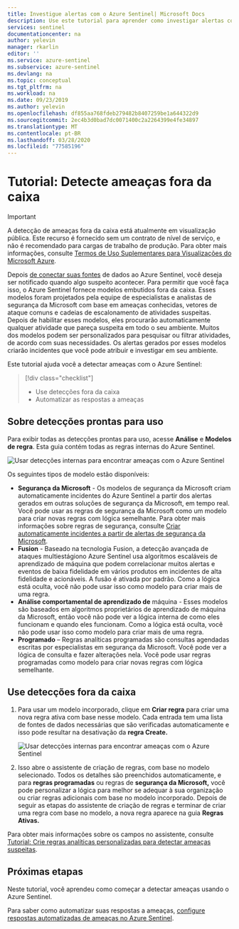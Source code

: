 ```yaml
---
title: Investigue alertas com o Azure Sentinel| Microsoft Docs
description: Use este tutorial para aprender como investigar alertas com o Azure Sentinel.
services: sentinel
documentationcenter: na
author: yelevin
manager: rkarlin
editor: ''
ms.service: azure-sentinel
ms.subservice: azure-sentinel
ms.devlang: na
ms.topic: conceptual
ms.tgt_pltfrm: na
ms.workload: na
ms.date: 09/23/2019
ms.author: yelevin
ms.openlocfilehash: df855aa768fdeb279482b8407259be1a644322d9
ms.sourcegitcommit: 2ec4b3d0bad7dc0071400c2a2264399e4fe34897
ms.translationtype: MT
ms.contentlocale: pt-BR
ms.lasthandoff: 03/28/2020
ms.locfileid: "77585196"
---
```

# <a name="tutorial-detect-threats-out-of-the-box"></a>Tutorial: Detecte ameaças fora da caixa


> [!IMPORTANT]
> A detecção de ameaças fora da caixa está atualmente em visualização pública.
> Este recurso é fornecido sem um contrato de nível de serviço, e não é recomendado para cargas de trabalho de produção.
> Para obter mais informações, consulte [Termos de Uso Suplementares para Visualizações do Microsoft Azure](https://azure.microsoft.com/support/legal/preview-supplemental-terms/).

Depois [de conectar suas fontes](quickstart-onboard.md) de dados ao Azure Sentinel, você deseja ser notificado quando algo suspeito acontecer. Para permitir que você faça isso, o Azure Sentinel fornece modelos embutidos fora da caixa. Esses modelos foram projetados pela equipe de especialistas e analistas de segurança da Microsoft com base em ameaças conhecidas, vetores de ataque comuns e cadeias de escalonamento de atividades suspeitas. Depois de habilitar esses modelos, eles procurarão automaticamente qualquer atividade que pareça suspeita em todo o seu ambiente. Muitos dos modelos podem ser personalizados para pesquisar ou filtrar atividades, de acordo com suas necessidades. Os alertas gerados por esses modelos criarão incidentes que você pode atribuir e investigar em seu ambiente.

Este tutorial ajuda você a detectar ameaças com o Azure Sentinel:

> [!div class="checklist"]
> * Use detecções fora da caixa
> * Automatizar as respostas a ameaças

## <a name="about-out-of-the-box-detections"></a>Sobre detecções prontas para uso

Para exibir todas as detecções prontas para uso, acesse **Análise** e **Modelos de regra**. Esta guia contém todas as regras internas do Azure Sentinel.

   ![Usar detecções internas para encontrar ameaças com o Azure Sentinel](media/tutorial-detect-built-in/view-oob-detections.png)

Os seguintes tipos de modelo estão disponíveis:

- **Segurança da Microsoft** - Os modelos de segurança da Microsoft criam automaticamente incidentes do Azure Sentinel a partir dos alertas gerados em outras soluções de segurança da Microsoft, em tempo real. Você pode usar as regras de segurança da Microsoft como um modelo para criar novas regras com lógica semelhante. Para obter mais informações sobre regras de segurança, consulte [Criar automaticamente incidentes a partir de alertas de segurança da Microsoft](create-incidents-from-alerts.md).
- **Fusion** - Baseado na tecnologia Fusion, a detecção avançada de ataques multiestágiono Azure Sentinel usa algoritmos escaláveis de aprendizado de máquina que podem correlacionar muitos alertas e eventos de baixa fidelidade em vários produtos em incidentes de alta fidelidade e acionáveis. A fusão é ativada por padrão. Como a lógica está oculta, você não pode usar isso como modelo para criar mais de uma regra.
- **Análise comportamental de aprendizado de** máquina - Esses modelos são baseados em algoritmos proprietários de aprendizado de máquina da Microsoft, então você não pode ver a lógica interna de como eles funcionam e quando eles funcionam. Como a lógica está oculta, você não pode usar isso como modelo para criar mais de uma regra.
-   **Programado** – Regras analíticas programadas são consultas agendadas escritas por especialistas em segurança da Microsoft. Você pode ver a lógica de consulta e fazer alterações nela. Você pode usar regras programadas como modelo para criar novas regras com lógica semelhante.

## <a name="use-out-of-the-box-detections"></a>Use detecções fora da caixa

1. Para usar um modelo incorporado, clique em **Criar regra** para criar uma nova regra ativa com base nesse modelo. Cada entrada tem uma lista de fontes de dados necessárias que são verificadas automaticamente e isso pode resultar na desativação da **regra Create.**
  
   ![Usar detecções internas para encontrar ameaças com o Azure Sentinel](media/tutorial-detect-built-in/use-built-in-template.png)
 
1. Isso abre o assistente de criação de regras, com base no modelo selecionado. Todos os detalhes são preenchidos automaticamente, e para **regras programadas** ou regras de **segurança da Microsoft,** você pode personalizar a lógica para melhor se adequar à sua organização ou criar regras adicionais com base no modelo incorporado. Depois de seguir as etapas do assistente de criação de regras e terminar de criar uma regra com base no modelo, a nova regra aparece na guia **Regras Ativas.**

Para obter mais informações sobre os campos no assistente, consulte [Tutorial: Crie regras analíticas personalizadas para detectar ameaças suspeitas](tutorial-detect-threats-custom.md).



## <a name="next-steps"></a>Próximas etapas
Neste tutorial, você aprendeu como começar a detectar ameaças usando o Azure Sentinel. 

Para saber como automatizar suas respostas a ameaças, [configure respostas automatizadas de ameaças no Azure Sentinel](tutorial-respond-threats-playbook.md).

